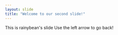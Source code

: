 ```yaml
---
layout: slide
title: "Welcome to our second slide!"
---
```

This is rainybean's slide
Use the left arrow to go back!
